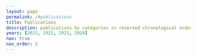 ```yaml
---
layout: page
permalink: /#publications
title: Publications
description: publications by categories in reversed chronological order. generated by jekyll-scholar.
years: [2023, 2022, 2021, 2020]
nav: true
nav_order: 2
---
```

